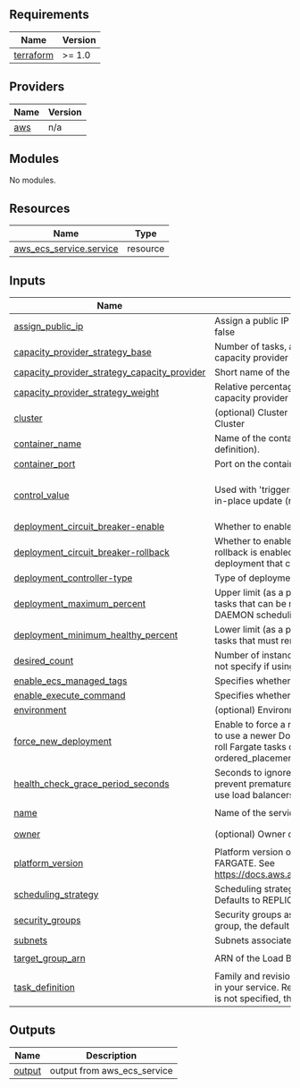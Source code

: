 <!-- BEGIN_TF_DOCS -->
## Requirements

| Name | Version |
|------|---------|
| <a name="requirement_terraform"></a> [terraform](#requirement\_terraform) | >= 1.0 |

## Providers

| Name | Version |
|------|---------|
| <a name="provider_aws"></a> [aws](#provider\_aws) | n/a |

## Modules

No modules.

## Resources

| Name | Type |
|------|------|
| [aws_ecs_service.service](https://registry.terraform.io/providers/hashicorp/aws/latest/docs/resources/ecs_service) | resource |

## Inputs

| Name | Description | Type | Default | Required |
|------|-------------|------|---------|:--------:|
| <a name="input_assign_public_ip"></a> [assign\_public\_ip](#input\_assign\_public\_ip) | Assign a public IP address to the ENI (Fargate launch type only). Valid values are true or false | `bool` | `true` | no |
| <a name="input_capacity_provider_strategy_base"></a> [capacity\_provider\_strategy\_base](#input\_capacity\_provider\_strategy\_base) | Number of tasks, at a minimum, to run on the specified capacity provider. Only one capacity provider in a capacity provider strategy can have a base defined | `number` | `2` | no |
| <a name="input_capacity_provider_strategy_capacity_provider"></a> [capacity\_provider\_strategy\_capacity\_provider](#input\_capacity\_provider\_strategy\_capacity\_provider) | Short name of the capacity provider. | `string` | `"FARGATE_SPOT"` | no |
| <a name="input_capacity_provider_strategy_weight"></a> [capacity\_provider\_strategy\_weight](#input\_capacity\_provider\_strategy\_weight) | Relative percentage of the total number of launched tasks that should use the specified capacity provider | `number` | `100` | no |
| <a name="input_cluster"></a> [cluster](#input\_cluster) | (optional) Cluster name which uses this resource. Value appears as a tag with key Cluster | `string` | `"CLUSTER-name-here"` | no |
| <a name="input_container_name"></a> [container\_name](#input\_container\_name) | Name of the container to associate with the load balancer (as it appears in a container definition). | `string` | `"CONTAINER-NAME-HERE"` | no |
| <a name="input_container_port"></a> [container\_port](#input\_container\_port) | Port on the container to associate with the load balancer | `number` | `1443` | no |
| <a name="input_control_value"></a> [control\_value](#input\_control\_value) | Used with 'triggers': Map of arbitrary keys and values that, when changed, will trigger an in-place update (redeployment). Useful with timestamp() | `string` | `"Used to trigger new deploys, holds a computed hash value"` | no |
| <a name="input_deployment_circuit_breaker-enable"></a> [deployment\_circuit\_breaker-enable](#input\_deployment\_circuit\_breaker-enable) | Whether to enable the deployment circuit breaker logic for the service | `bool` | `true` | no |
| <a name="input_deployment_circuit_breaker-rollback"></a> [deployment\_circuit\_breaker-rollback](#input\_deployment\_circuit\_breaker-rollback) | Whether to enable Amazon ECS to roll back the service if a service deployment fails. If rollback is enabled, when a service deployment fails, the service is rolled back to the last deployment that completed successfully. | `bool` | `true` | no |
| <a name="input_deployment_controller-type"></a> [deployment\_controller-type](#input\_deployment\_controller-type) | Type of deployment controller. Valid values: CODE\_DEPLOY, ECS, EXTERNAL | `string` | `"ECS"` | no |
| <a name="input_deployment_maximum_percent"></a> [deployment\_maximum\_percent](#input\_deployment\_maximum\_percent) | Upper limit (as a percentage of the service's desiredCount) of the number of running tasks that can be running in a service during a deployment. Not valid when using the DAEMON scheduling strategy. | `number` | `200` | no |
| <a name="input_deployment_minimum_healthy_percent"></a> [deployment\_minimum\_healthy\_percent](#input\_deployment\_minimum\_healthy\_percent) | Lower limit (as a percentage of the service's desiredCount) of the number of running tasks that must remain running and healthy in a service during a deployment. | `number` | `100` | no |
| <a name="input_desired_count"></a> [desired\_count](#input\_desired\_count) | Number of instances of the task definition to place and keep running. Defaults to 0. Do not specify if using the DAEMON scheduling strategy. | `string` | `0` | no |
| <a name="input_enable_ecs_managed_tags"></a> [enable\_ecs\_managed\_tags](#input\_enable\_ecs\_managed\_tags) | Specifies whether to enable Amazon ECS managed tags for the tasks within the service. | `bool` | `true` | no |
| <a name="input_enable_execute_command"></a> [enable\_execute\_command](#input\_enable\_execute\_command) | Specifies whether to enable Amazon ECS Exec for the tasks within the service. | `bool` | `false` | no |
| <a name="input_environment"></a> [environment](#input\_environment) | (optional) Environment of the resource. Value appears as a tag with key Environment | `string` | `"env"` | no |
| <a name="input_force_new_deployment"></a> [force\_new\_deployment](#input\_force\_new\_deployment) | Enable to force a new task deployment of the service. This can be used to update tasks to use a newer Docker image with same image/tag combination (e.g., myimage:latest), roll Fargate tasks onto a newer platform version, or immediately deploy ordered\_placement\_strategy and placement\_constraints updates. | `bool` | `true` | no |
| <a name="input_health_check_grace_period_seconds"></a> [health\_check\_grace\_period\_seconds](#input\_health\_check\_grace\_period\_seconds) | Seconds to ignore failing load balancer health checks on newly instantiated tasks to prevent premature shutdown, up to 2147483647. Only valid for services configured to use load balancers. | `number` | `30` | no |
| <a name="input_name"></a> [name](#input\_name) | Name of the service (up to 255 letters, numbers, hyphens, and underscores) | `string` | `"service-name-here"` | no |
| <a name="input_owner"></a> [owner](#input\_owner) | (optional) Owner of the resource. Value appears as a tag with key Owner | `string` | `"service owner"` | no |
| <a name="input_platform_version"></a> [platform\_version](#input\_platform\_version) | Platform version on which to run your service. Only applicable for launch\_type set to FARGATE. See https://docs.aws.amazon.com/AmazonECS/latest/developerguide/platform_versions.html | `string` | `"1.4.0"` | no |
| <a name="input_scheduling_strategy"></a> [scheduling\_strategy](#input\_scheduling\_strategy) | Scheduling strategy to use for the service. The valid values are REPLICA and DAEMON. Defaults to REPLICA | `string` | `"REPLICA"` | no |
| <a name="input_security_groups"></a> [security\_groups](#input\_security\_groups) | Security groups associated with the task or service. If you do not specify a security group, the default security group for the VPC is used. | `list(string)` | `[]` | no |
| <a name="input_subnets"></a> [subnets](#input\_subnets) | Subnets associated with the task or service. | `list(string)` | `[]` | no |
| <a name="input_target_group_arn"></a> [target\_group\_arn](#input\_target\_group\_arn) | ARN of the Load Balancer target group to associate with the service | `string` | `"target-group-arn-here"` | no |
| <a name="input_task_definition"></a> [task\_definition](#input\_task\_definition) | Family and revision (family:revision) or full ARN of the task definition that you want to run in your service. Required unless using the EXTERNAL deployment controller. If a revision is not specified, the latest ACTIVE revision is used. | `string` | `"task-definition-arn-here"` | no |

## Outputs

| Name | Description |
|------|-------------|
| <a name="output_output"></a> [output](#output\_output) | output from aws\_ecs\_service |
<!-- END_TF_DOCS -->